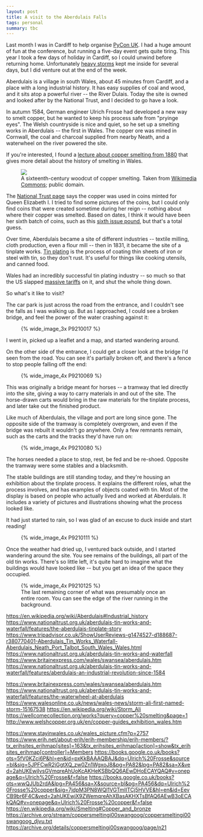 ```yaml
---
layout: post
title: A visit to the Aberdulais Falls
tags: personal
summary: tbc
---
```


Last month I was in Cardiff to help organise [PyCon UK][pyconuk].
I had a huge amount of fun at the conference, but running a five-day event gets quite tiring.
This year I took a few days of holiday in Cardiff, so I could unwind before returning home.
Unfortunately [heavy storms][bronagh] kept me inside for several days, but I did venture out at the end of the week.

Aberdulais is a village in south Wales, about 45 minutes from Cardiff, and a place with a long industrial history.
It has easy supplies of coal and wood, and it sits atop a powerful river -- the River Dulais.
Today the site is owned and looked after by the National Trust, and I decided to go have a look.

<!-- (Etymology note: the word _Aberdulais_ is Welsh for _mouth of the river Dulais_.
_Aber_ is a Celtic prefix that appears in [lots of place names][aber_name].
More well-known examples are places like Aberdeen and Aberystwyth.) -->

In autumn 1584, German engineer Ulrich Frosse had developed a new way to smelt copper, but he wanted to keep his process safe from "pryinge eyes".
The Welsh countryside is nice and quiet, so he set up a smelting works in Aberdulais -- the first in Wales.
The copper ore was mined in Cornwall, the coal and charcoal supplied from nearby Neath, and a waterwheel on the river powered the site.

If you're interested, I found a [lecture about copper smelting from 1880][lecture] that gives more detail about the history of smelting in Wales.

<figure style="width: 485px;">
  <img src="/images/2018/smelting-woodcut.jpg">
  <figcaption>
    A sixteenth-century woodcut of copper smelting.
    Taken from <a href="https://commons.wikimedia.org/wiki/File:Fotothek_df_tg_0000544_Bergwerk_^_Bergbau_^_Verh%C3%BCttung_^_H%C3%BCttenwesen_^_Metallurgie_^_Silberscheidung.jpg">Wikimedia Commons</a>; public domain.
  </figcaption>
</figure>

The [National Trust page](https://www.nationaltrust.org.uk/aberdulais-tin-works-and-waterfall/features/aberdulais-an-industrial-revolution-since-1584) says the copper was used in coins minted for Queen Elizabeth I.
I tried to find some pictures of the coins, but I could only find coins that were created sometime during her reign -- nothing about where their copper was smelted.
Based on dates, I think it would have been her sixth batch of coins, such as this [sixth issue pound][six_pound], but that's a total guess.

Over time, Aberdulais became a site of different industries -- textile milling, cloth production, even a flour mill -- then in 1831, it became the site of a tinplate works.
[Tin plating][tinning] is the process of coating thin sheets of iron or steel with tin, so they don't rust.
It's useful for things like cooking utensils, and canned food.

Wales had an incredibly successful tin plating industry -- so much so that the US slapped [massive tariffs][tariffs] on it, and shut the whole thing down.

So what's it like to visit?

<!-- summary -->

The car park is just across the road from the entrance, and I couldn't see the falls as I was walking up.
But as I approached, I could see a broken bridge, and feel the power of the water crashing against it:

<figure class="wide_img">
  {% wide_image_3x P9210017 %}
</figure>

I went in, picked up a leaflet and a map, and started wandering around.

On the other side of the entrance, I could get a closer look at the bridge I'd seen from the road.
You can see it's partially broken off, and there's a fence to stop people falling off the end:

<figure class="wide_img">
  {% wide_image_4x P9210069 %}
</figure>

This was originally a bridge meant for horses -- a tramway that led directly into the site, giving a way to carry materials in and out of the site.
The horse-drawn carts would bring in the raw materials for the tinplate process, and later take out the finished product.

Like much of Aberdulais, the village and port are long since gone.
The opposite side of the tramway is completely overgrown, and even if the bridge was rebuilt it wouldn't go anywhere.
Only a few remnants remain, such as the carts and the tracks they'd have run on:

<figure class="wide_img">
  {% wide_image_4x P9210080 %}
</figure>

The horses needed a place to stop, rest, be fed and be re-shoed.
Opposite the tramway were some stables and a blacksmith.

The stable buildings are still standing today, and they're housing an exhibition about the tinplate process.
It explains the different roles, what the process involves, and has examples of objects coated with tin.
Most of the display is based on people who actually lived and worked at Aberdulais.
It includes a variety of pictures and illustrations showing what the process looked like.

It had just started to rain, so I was glad of an excuse to duck inside and start reading!

<figure class="wide_img">
  {% wide_image_4x P9210111 %}
</figure>

Once the weather had dried up, I ventured back outside, and I started wandering around the site.
You see remains of the buildings, all part of the old tin works.
There's so little left, it's quite hard to imagine what the buildings would have looked like -- but you get an idea of the space they occupied.

<figure class="wide_img">
  {% wide_image_4x P9210125 %}
  <figcaption>
    The last remaining corner of what was presumably once an entire room.
    You can see the edge of the river running in the background.
  </figcaption>
</figure>



[pyconuk]: https://2018.pyconuk.org/
[bronagh]: https://www.metoffice.gov.uk/news/releases/2018/storm-bronagh
[aberdulais_falls]: https://en.wikipedia.org/wiki/Aberdulais_Falls
[aber_name]: https://en.wikipedia.org/wiki/Aber_and_Inver_(placename_elements)
[lecture]: https://archive.org/details/coppersmeltingi00swangoog/page/n21
[six_pound]: https://www.baldwin.co.uk/coins/great-britain/pounds/elizabeth-i-sixth-issue-pound-lm63618.html
[tinning]: https://en.wikipedia.org/wiki/Tinning
[tariffs]: https://en.wikipedia.org/wiki/McKinley_tariff#Tin-plates


https://en.wikipedia.org/wiki/Aberdulais#Industrial_history
https://www.nationaltrust.org.uk/aberdulais-tin-works-and-waterfall/features/the-aberdulais-tinplate-story
https://www.tripadvisor.co.uk/ShowUserReviews-g1474527-d188687-r380770401-Aberdulais_Tin_Works_Waterfall-Aberdulais_Neath_Port_Talbot_South_Wales_Wales.html
https://www.nationaltrust.org.uk/aberdulais-tin-works-and-waterfall
https://www.britainexpress.com/wales/swansea/aberdulais.htm
https://www.nationaltrust.org.uk/aberdulais-tin-works-and-waterfall/features/aberdulais-an-industrial-revolution-since-1584

https://www.britainexpress.com/wales/swansea/aberdulais.htm
https://www.nationaltrust.org.uk/aberdulais-tin-works-and-waterfall/features/the-waterwheel-at-aberdulais
https://www.walesonline.co.uk/news/wales-news/storm-ali-first-named-storm-15167538
https://en.wikipedia.org/wiki/Storm_Ali
https://wellcomecollection.org/works?query=copper%20smelting&page=1
http://www.welshcopper.org.uk/en/copper-guides_exhibition_wales.htm

https://www.stayinwales.co.uk/wales_picture.cfm?p=2757
https://www.erih.net/about-erih/erih-membership/erih-members/?tx_erihsites_erihmap[sites]=163&tx_erihsites_erihmap[action]=show&tx_erihsites_erihmap[controller]=Members
https://books.google.co.uk/books?ots=5fV0KZci6P&hl=en&id=pxKkBAAAQBAJ&dq=Ulrich%20Frosse&source=bl&sig=5JPFCwR2jGgtXQ_zw0Zn1WgxoJ8&pg=PA82&lpg=PA82&sa=X&ved=2ahUKEwjIvsGVmqreAhUoKcAKHeKSBbQQ6AEwDHoECAYQAQ#v=onepage&q=Ulrich%20Frosse&f=false
https://books.google.co.uk/books?ots=wwQJUb2rdA&lpg=PA456&sa=X&source=bl&pg=PA456&dq=Ulrich%20Frosse%20copper&sig=7jdpM3PN8WQl1VGTmIITCj5HVVE&hl=en&id=EevCB9br6F4C&ved=2ahUKEwjX9ZWemqreAhXBasAKHXTsBfAQ6AEwB3oECAkQAQ#v=onepage&q=Ulrich%20Frosse%20copper&f=false
https://en.wikipedia.org/wiki/Smelting#Copper_and_bronze
https://archive.org/stream/coppersmeltingi00swangoog/coppersmeltingi00swangoog_djvu.txt
https://archive.org/details/coppersmeltingi00swangoog/page/n21
